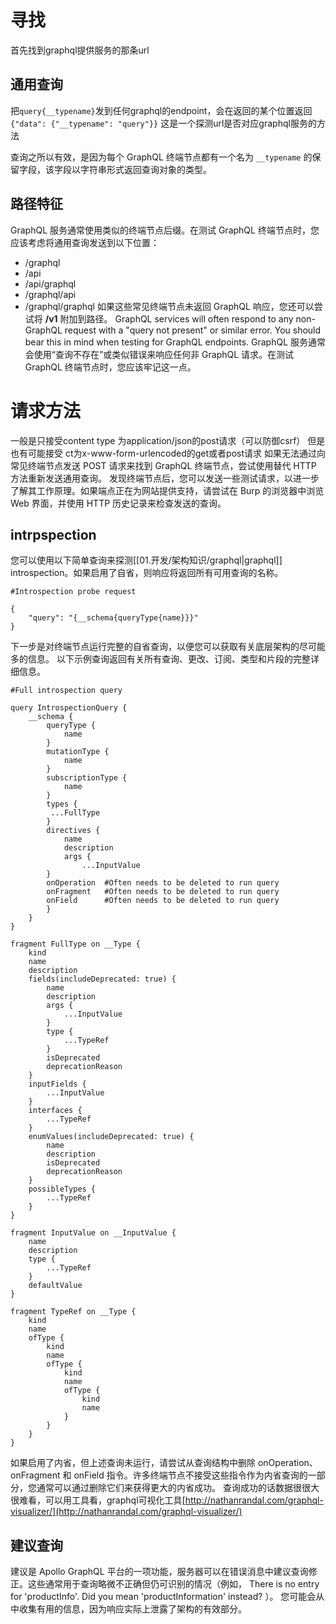 # 寻找
首先找到graphql提供服务的那条url
## 通用查询
把`query{__typename}`发到任何graphql的endpoint，会在返回的某个位置返回`{"data": {"__typename": "query"}}`           这是一个探测url是否对应graphql服务的方法

查询之所以有效，是因为每个 GraphQL 终端节点都有一个名为 `__typename` 的保留字段，该字段以字符串形式返回查询对象的类型。
## 路径特征
GraphQL 服务通常使用类似的终端节点后缀。在测试 GraphQL 终端节点时，您应该考虑将通用查询发送到以下位置：

- /graphql
- /api
- /api/graphql
- /graphql/api
- /graphql/graphql
如果这些常见终端节点未返回 GraphQL 响应，您还可以尝试将 **/v1** 附加到路径。
GraphQL services will often respond to any non-GraphQL request with a "query not present" or similar error. You should bear this in mind when testing for GraphQL endpoints.
GraphQL 服务通常会使用“查询不存在”或类似错误来响应任何非 GraphQL 请求。在测试 GraphQL 终端节点时，您应该牢记这一点。
# 请求方法
一般是只接受content type 为application/json的post请求（可以防御csrf）
但是也有可能接受 ct为x-www-form-urlencoded的get或者post请求
如果无法通过向常见终端节点发送 POST 请求来找到 GraphQL 终端节点，尝试使用替代 HTTP 方法重新发送通用查询。
发现终端节点后，您可以发送一些测试请求，以进一步了解其工作原理。如果端点正在为网站提供支持，请尝试在 Burp 的浏览器中浏览 Web 界面，并使用 HTTP 历史记录来检查发送的查询。

## intrpspection
您可以使用以下简单查询来探测[[01.开发/架构知识/graphql|graphql]]  introspection。如果启用了自省，则响应将返回所有可用查询的名称。


    #Introspection probe request

    {
        "query": "{__schema{queryType{name}}}"
    }
下一步是对终端节点运行完整的自省查询，以便您可以获取有关底层架构的尽可能多的信息。
以下示例查询返回有关所有查询、更改、订阅、类型和片段的完整详细信息。


    #Full introspection query

    query IntrospectionQuery {
        __schema {
            queryType {
                name
            }
            mutationType {
                name
            }
            subscriptionType {
                name
            }
            types {
             ...FullType
            }
            directives {
                name
                description
                args {
                    ...InputValue
            }
            onOperation  #Often needs to be deleted to run query
            onFragment   #Often needs to be deleted to run query
            onField      #Often needs to be deleted to run query
            }
        }
    }

    fragment FullType on __Type {
        kind
        name
        description
        fields(includeDeprecated: true) {
            name
            description
            args {
                ...InputValue
            }
            type {
                ...TypeRef
            }
            isDeprecated
            deprecationReason
        }
        inputFields {
            ...InputValue
        }
        interfaces {
            ...TypeRef
        }
        enumValues(includeDeprecated: true) {
            name
            description
            isDeprecated
            deprecationReason
        }
        possibleTypes {
            ...TypeRef
        }
    }

    fragment InputValue on __InputValue {
        name
        description
        type {
            ...TypeRef
        }
        defaultValue
    }

    fragment TypeRef on __Type {
        kind
        name
        ofType {
            kind
            name
            ofType {
                kind
                name
                ofType {
                    kind
                    name
                }
            }
        }
    }

如果启用了内省，但上述查询未运行，请尝试从查询结构中删除 onOperation、onFragment 和 onField 指令。许多终端节点不接受这些指令作为内省查询的一部分，您通常可以通过删除它们来获得更大的内省成功。
查询成功的话数据很很大很难看，可以用工具看，graphql可视化工具[http://nathanrandal.com/graphql-visualizer/](http://nathanrandal.com/graphql-visualizer/)

## 建议查询
建议是 Apollo GraphQL 平台的一项功能，服务器可以在错误消息中建议查询修正。这些通常用于查询略微不正确但仍可识别的情况（例如， There is no entry for 'productInfo'. Did you mean 'productInformation' instead? ）。
您可能会从中收集有用的信息，因为响应实际上泄露了架构的有效部分。